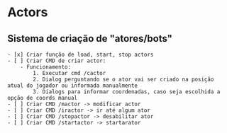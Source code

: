 # Actors
## Sistema de criação de "atores/bots"

    - [x] Criar função de load, start, stop actors
    - [ ] Criar CMD de criar actor:
        - Funcionamento:
            1. Executar cmd /cactor
            2. Dialog perguntando se o ator vai ser criado na posição atual do jogador ou informada manualmente
            3. Dialogs para informar coordenadas, caso seja escolhida a opção de coords manual
    - [ ] Criar CMD /mactor -> modificar actor 
    - [ ] Criar CMD /iractor -> ir até algum ator
    - [ ] Criar CMD /stopactor -> desabilitar ator
    - [ ] Criar CMD /startactor -> startarator